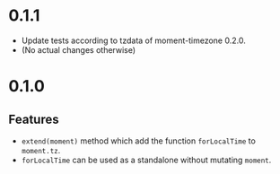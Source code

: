 # 0.1.1

- Update tests according to tzdata of moment-timezone 0.2.0.
- (No actual changes otherwise)

# 0.1.0

## Features

- `extend(moment)` method which add the function `forLocalTime` to `moment.tz`.
- `forLocalTime` can be used as a standalone without mutating `moment`.
